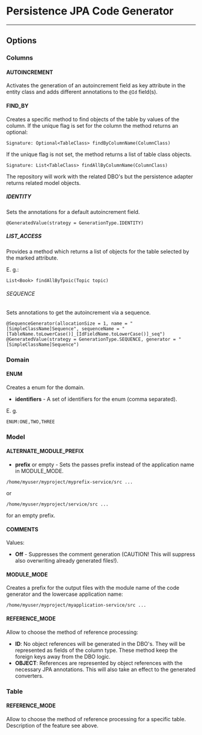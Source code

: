 # Persistence JPA Code Generator
---

## Options

### Columns

#### AUTOINCREMENT

Activates the generation of an autoincrement field as key attribute in the entity class and adds different annotations to the ``@Id`` field(s).

#### FIND_BY

Creates a specific method to find objects of the table by values of the column. If the unique flag is set for the column
the method returns an optional:

```
Signature: Optional<TableClass> findByColumnName(ColumnClass)
```

If the unique flag is not set, the method returns a list of table class objects.

```
Signature: List<TableClass> findAllByColumnName(ColumnClass)
```

The repository will work with the related DBO's but the persistence adapter returns related model objects.

##### IDENTITY

Sets the annotations for a default autoincrement field.

```
@GeneratedValue(strategy = GenerationType.IDENTITY)
```

##### LIST_ACCESS

Provides a method which returns a list of objects for the table selected by the marked attribute.

E. g.: 
```
List<Book> findAllByTpoic(Topic topic)
```

###### SEQUENCE

Sets annotations to get the autoincrement via a sequence.

```
@SequenceGenerator(allocationSize = 1, name = "[SimpleClassName]Sequence", sequenceName = "[TableName.toLowerCase()]_[IdFieldName.toLowerCase()]_seq")
@GeneratedValue(strategy = GenerationType.SEQUENCE, generator = "[SimpleClassName]Sequence")
```


### Domain

#### ENUM

Creates a enum for the domain.

* **identifiers** - A set of identifiers for the enum (comma separated).

E. g.

```
ENUM:ONE,TWO,THREE
```


### Model

#### ALTERNATE_MODULE_PREFIX

* **prefix** or empty - Sets the passes prefix instead of the application name in MODULE_MODE.

```
/home/myuser/myproject/myprefix-service/src ...
```
or
```
/home/myuser/myproject/service/src ...
```
for an empty prefix.

#### COMMENTS

Values: 
* **Off** - Suppresses the comment generation (CAUTION! This will suppress also overwriting already generated files!).

#### MODULE_MODE

Creates a prefix for the output files with the module name of the code generator and the lowercase application name:

```
/home/myuser/myproject/myapplication-service/src ...
```

#### REFERENCE_MODE

Allow to choose the method of reference processing:

* **ID**: No object references will be generated in the DBO's. They will be represented as fields of the column type.
These method keep the foreign keys away from the DBO logic.
* **OBJECT**: References are represented by object references with the necessary JPA annotations. This will also take an
effect to the generated converters.


### Table

#### REFERENCE_MODE

Allow to choose the method of reference processing for a specific table. Description of the feature see above.
